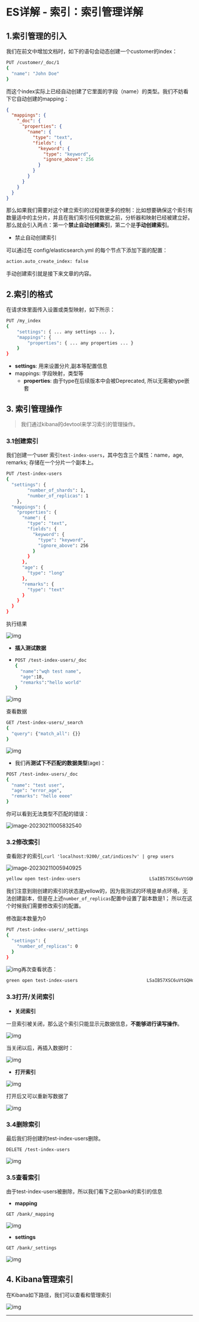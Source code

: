 # ES详解 - 索引：索引管理详解

## 1.索引管理的引入

我们在前文中增加文档时，如下的语句会动态创建一个customer的index：

```bash
PUT /customer/_doc/1
{
  "name": "John Doe"
}
```

而这个index实际上已经自动创建了它里面的字段（name）的类型。我们不妨看下它自动创建的mapping：

```json
{
  "mappings": {
    "_doc": {
      "properties": {
        "name": {
          "type": "text",
          "fields": {
            "keyword": {
              "type": "keyword",
              "ignore_above": 256
            }
          }
        }
      }
    }
  }
}
```

​		那么如果我们需要对这个建立索引的过程做更多的控制：比如想要确保这个索引有数量适中的主分片，并且在我们索引任何数据之前，分析器和映射已经被建立好。那么就会引入两点：第一个**禁止自动创建索引**，第二个是**手动创建索引**。

- 禁止自动创建索引

可以通过在 config/elasticsearch.yml 的每个节点下添加下面的配置：

```bash
action.auto_create_index: false
```

手动创建索引就是接下来文章的内容。

## 2.索引的格式

在请求体里面传入设置或类型映射，如下所示：

```bash
PUT /my_index
{
    "settings": { ... any settings ... },
    "mappings": {
        "properties": { ... any properties ... }
    }
}
```

- **settings**: 用来设置分片,副本等配置信息
- mappings: 字段映射，类型等 
  - **properties**: 由于type在后续版本中会被Deprecated, 所以无需被type嵌套

## 3. 索引管理操作

> 我们通过kibana的devtool来学习索引的管理操作。

### 3.1创建索引

我们创建一个user 索引`test-index-users`，其中包含三个属性：name，age, remarks; 存储在一个分片一个副本上。

```bash
PUT /test-index-users
{
  "settings": {
		"number_of_shards": 1,
		"number_of_replicas": 1
	},
  "mappings": {
    "properties": {
      "name": {
        "type": "text",
        "fields": {
          "keyword": {
            "type": "keyword",
            "ignore_above": 256
          }
        }
      },
      "age": {
        "type": "long"
      },
      "remarks": {
        "type": "text"
      }
    }
  }
}
```

执行结果

![img](E:/Development/Typora/images/es-index-manage-1-1676048148080-1.png)

- **插入测试数据**

- ```bash
  POST /test-index-users/_doc
  {
    "name":"wqh test name",
    "age":18,
    "remarks":"hello world"
  }
  
  ```

![img](E:/Development/Typora/images/es-index-manage-2-1676048154687-4.png)

查看数据

```bash
GET /test-index-users/_search
{
  "query": {"match_all": {}}
}
```

![img](E:/Development/Typora/images/es-index-manage-3-1676048164692-7.png)

- 我们再**测试下不匹配的数据类型**(age)：

```bash
POST /test-index-users/_doc
{
  "name": "test user",
  "age": "error_age",
  "remarks": "hello eeee"
}
```

你可以看到无法类型不匹配的错误：

![image-20230211005832540](E:/Development/Typora/images/image-20230211005832540.png)

### 3.2修改索引

查看刚才的索引,`curl 'localhost:9200/_cat/indices?v' | grep users`

![image-20230211005940925](E:/Development/Typora/images/image-20230211005940925.png)

```bash
yellow open test-index-users                          LSaIB57XSC6uVtGQHoPYxQ 1 1     1    0   4.4kb   4.4kb
```

我们注意到刚创建的索引的状态是yellow的，因为我测试的环境是单点环境，无法创建副本，但是在上述`number_of_replicas`配置中设置了副本数是1； 所以在这个时候我们需要修改索引的配置。

修改副本数量为0

```bash
PUT /test-index-users/_settings
{
  "settings": {
    "number_of_replicas": 0
  }
}
```

![img](E:/Development/Typora/images/es-index-manage-5-1676048397532-10.png)再次查看状态：

```bash
green open test-index-users                          LSaIB57XSC6uVtGQHoPYxQ 1 1     1    0   4.4kb   4.4kb
```

### 3.3打开/关闭索引

- **关闭索引**

一旦索引被关闭，那么这个索引只能显示元数据信息，**不能够进行读写操作**。

![img](E:/Development/Typora/images/es-index-manage-7-1676048470726-13.png)

当关闭以后，再插入数据时：

![img](E:/Development/Typora/images/es-index-manage-8-1676048482102-16.png)

- **打开索引**

![img](E:/Development/Typora/images/es-index-manage-9-1676048490088-19.png)

打开后又可以重新写数据了

![img](E:/Development/Typora/images/es-index-manage-10-1676048494130-22.png)

### 3.4删除索引

最后我们将创建的test-index-users删除。

```bash
DELETE /test-index-users
```

![img](E:/Development/Typora/images/es-index-manage-11-1676048512695-25.png)

### 3.5查看索引

由于test-index-users被删除，所以我们看下之前bank的索引的信息

- **mapping**

```bash
GET /bank/_mapping
```

![img](E:/Development/Typora/images/es-index-manage-12-1676048549458-28.png)

- **settings**

```bash
GET /bank/_settings
```

![img](E:/Development/Typora/images/es-index-manage-13-1676048571022-31.png)

## 4. Kibana管理索引

在Kibana如下路径，我们可以查看和管理索引

![img](E:/Development/Typora/images/es-index-manage-6-1676048591202-34.png)

------


